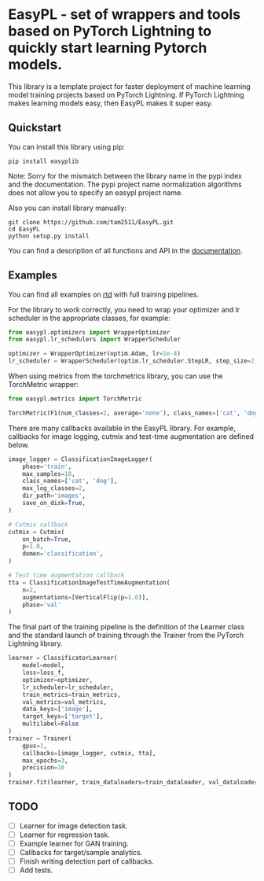 # EasyPL - set of wrappers and tools based on PyTorch Lightning to quickly start learning Pytorch models.

This library is a template project for faster deployment of machine learning model training projects based on PyTorch Lightning. If PyTorch Lightning makes learning models easy, then EasyPL makes it super easy.

## Quickstart

You can install this library using pip:

```
pip install easyplib
```
Note: Sorry for the mismatch between the library name in the pypi index and the documentation. The pypi project name normalization algorithms does not allow you to specify an easypl project name.

Also you can install library manually:

```
git clone https://github.com/tam2511/EasyPL.git
cd EasyPL
python setup.py install
```

You can find a description of all functions and API in the [documentation](https://easypl.readthedocs.io/en/latest/index.html).

## Examples

You can find all examples on [rtd](https://easypl.readthedocs.io/en/latest/Examples.html) with full training pipelines.

For the library to work correctly, you need to wrap your optimizer and lr scheduler in the appropriate classes, for example:

```python
from easypl.optimizers import WrapperOptimizer
from easypl.lr_schedulers import WrapperScheduler

optimizer = WrapperOptimizer(optim.Adam, lr=1e-4)
lr_scheduler = WrapperScheduler(optim.lr_scheduler.StepLR, step_size=2, gamma=1e-1, interval='epoch')
```

When using metrics from the torchmetrics library, you can use the TorchMetric wrapper:

```python
from easypl.metrics import TorchMetric

TorchMetric(F1(num_classes=2, average='none'), class_names=['cat', 'dog'])
```

There are many callbacks available in the EasyPL library. For example, callbacks for image logging, cutmix and test-time augmentation are defined below.

```python
image_logger = ClassificationImageLogger(
    phase='train',
    max_samples=10,
    class_names=['cat', 'dog'],
    max_log_classes=2,
    dir_path='images',
    save_on_disk=True,
)

# Cutmix callback
cutmix = Cutmix(
    on_batch=True,
    p=1.0,
    domen='classification',
)

# Test time augmentation callback
tta = ClassificationImageTestTimeAugmentation(
    n=2,
    augmentations=[VerticalFlip(p=1.0)],
    phase='val'
)
```

The final part of the training pipeline is the definition of the Learner class and the standard launch of training through the Trainer from the PyTorch Lightning library.

```python
learner = ClassificatorLearner(
    model=model,
    loss=loss_f,
    optimizer=optimizer,
    lr_scheduler=lr_scheduler,
    train_metrics=train_metrics,
    val_metrics=val_metrics,
    data_keys=['image'],
    target_keys=['target'],
    multilabel=False
)
trainer = Trainer(
    gpus=1,
    callbacks=[image_logger, cutmix, tta],
    max_epochs=3,
    precision=16
)
trainer.fit(learner, train_dataloaders=train_dataloader, val_dataloaders=[val_dataloader])

```

## TODO
- [ ] Learner for image detection task.
- [ ] Learner for regression task.
- [ ] Example learner for GAN training.
- [ ] Callbacks for target/sample analytics.
- [ ] Finish writing detection part of callbacks.
- [ ] Add tests.
